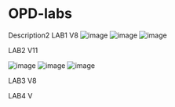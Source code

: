 # OPD-labs
 Description2
 LAB1 V8
![image](https://github.com/Alanyle/OPD-labs/assets/162821077/4c61710a-7a9b-472b-b225-c42b126e86ca)
![image](https://github.com/Alanyle/OPD-labs/assets/162821077/1370e3a4-7cc2-4e28-8bc6-0101ef597b00)
![image](https://github.com/Alanyle/OPD-labs/assets/162821077/0ed7eaa3-e467-4a4c-814b-99fe031f8882)

LAB2 V11 

![image](https://github.com/Alanyle/OPD-labs/assets/162821077/e3af859e-49e1-4c4d-8100-48289c88b4d9)
![image](https://github.com/Alanyle/OPD-labs/assets/162821077/dedc0221-1edf-4744-a90f-54fac7689af9)
![image](https://github.com/Alanyle/OPD-labs/assets/162821077/c6c1b981-6838-4185-b6fa-e7f9b083728e)

LAB3 V8


LAB4 V
